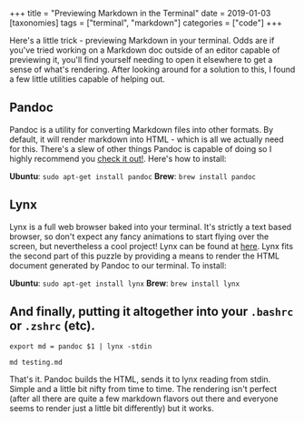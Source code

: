 +++
title = "Previewing Markdown in the Terminal"
date = 2019-01-03
[taxonomies]
tags = ["terminal", "markdown"]
categories = ["code"]
+++

Here's a little trick - previewing Markdown in your terminal. Odds are if you've tried working on a Markdown doc outside of an editor capable of previewing it, you'll find yourself needing to open it elsewhere to get a sense of what's rendering.<!-- more --> After looking around for a solution to this, I found a few little utilities capable of helping out.

## Pandoc

Pandoc is a utility for converting Markdown files into other formats. By default, it will render markdown into HTML - which is all we actually need for this. There's a slew of other things Pandoc is capable of doing so I highly recommend you [check it out!](https://pandoc.org/). Here's how to install:

**Ubuntu**: `sudo apt-get install pandoc`
**Brew**: `brew install pandoc`

## Lynx

Lynx is a full web browser baked into your terminal. It's strictly a text based browser, so don't expect any fancy animations to start flying over the screen, but nevertheless a cool project! Lynx can be found at [here](https://lynx.browser.org/). Lynx fits the second part of this puzzle by providing a means to render the HTML document generated by Pandoc to our terminal. To install:

**Ubuntu**: `sudo apt-get install lynx`
**Brew**: `brew install lynx`

## And finally, putting it altogether into your `.bashrc` or `.zshrc` (etc).

```shell
export md = pandoc $1 | lynx -stdin

md testing.md
```

That's it. Pandoc builds the HTML, sends it to lynx reading from stdin. Simple and a little bit nifty from time to time. The rendering isn't perfect (after all there are quite a few markdown flavors out there and everyone seems to render just a little bit differently) but it works.
